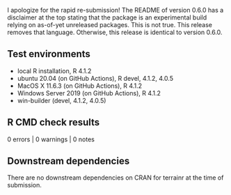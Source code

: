 I apologize for the rapid re-submission!
The README of version 0.6.0 has a disclaimer at the top stating that the 
package is an experimental build relying on as-of-yet unreleased packages.
This is not true.
This release removes that language. 
Otherwise, this release is identical to version 0.6.0.

## Test environments
* local R installation, R 4.1.2
* ubuntu 20.04 (on GitHub Actions), R devel, 4.1.2, 4.0.5
* MacOS X 11.6.3 (on GitHub Actions), R 4.1.2
* Windows Server 2019 (on GitHub Actions), R 4.1.2
* win-builder (devel, 4.1.2, 4.0.5)

## R CMD check results

0 errors | 0 warnings | 0 notes

## Downstream dependencies
There are no downstream dependencies on CRAN for terrainr at the time of 
submission.
